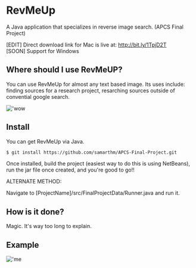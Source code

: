 # RevMeUp
A Java application that specializes in reverse image search. (APCS Final Project)

[EDIT] Direct download link for Mac is live at: http://bit.ly/1TpjD2T
</br>[SOON] Support for Windows

## Where should I use RevMeUP?

You can use RevMeUp for almost any text based image. Its uses include: finding sources for a research project,
resarching sources outside of convential google search.

!['wow](http://i.giphy.com/dARUXSVNXc5Da.gif)

## Install

You can get RevMeUp via Java.

```bash
$ git install https://github.com/samarthm/APCS-Final-Project.git
```

Once installed, build the project (easiest way to do this is using NetBeans), run the jar file once created, and you're good to go!!

ALTERNATE METHOD: 

Navigate to [ProjectName]/src/FinalProjectData/Runner.java and run it.

## How is it done?
Magic. It's way too long to explain.

## Example
!['me](http://puu.sh/oMggf/b47ac0b0f2.png)
